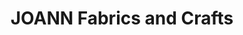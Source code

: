 ---
title: "JOANN Fabrics and Crafts"
url: /cascade-square/joann-fabrics-and-crafts/
shop: Basteln
---